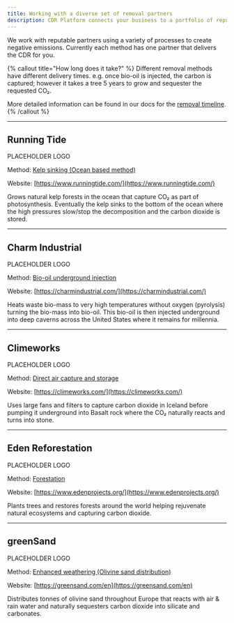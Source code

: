 ```yaml
---
title: Working with a diverse set of removal partners
description: CDR Platform connects your business to a portfolio of reputable carbon dioxide removers.
---
```


We work with reputable partners using a variety of processes to create negative emissions. Currently each method has one partner that delivers the CDR for you.

{% callout title="How long does it take?" %}
Different removal methods have different delivery times. e.g. once bio-oil is injected, the carbon is captured; however it takes a tree 5 years to grow and sequester the requested CO₂.

More detailed information can be found in our docs for the [removal timeline](/docs/removal-timeline).
{% /callout %}

---

## Running Tide

PLACEHOLDER LOGO

Method: [Kelp sinking (Ocean based method)](/docs/removal-method#kelp-sinking)

Website: [https://www.runningtide.com/](https://www.runningtide.com/)

Grows natural kelp forests in the ocean that capture CO₂ as part of photosynthesis. Eventually the kelp sinks to the bottom of the ocean where the high pressures slow/stop the decomposition and the carbon dioxide is stored.

---

## Charm Industrial

PLACEHOLDER LOGO

Method: [Bio-oil underground injection](/docs/removal-method#bio-oil-underground-injection)

Website: [https://charmindustrial.com/](https://charmindustrial.com/)

Heats waste bio-mass to very high temperatures without oxygen (pyrolysis) turning the bio-mass into bio-oil. This bio-oil is then injected underground into deep caverns across the United States where it remains for millennia.

---

## Climeworks

PLACEHOLDER LOGO

Method: [Direct air capture and storage](/docs/removal-method#direct-air-capture-and-storage-dacs)

Website: [https://climeworks.com/](https://climeworks.com/)

Uses large fans and filters to capture carbon dioxide in Iceland before pumping it underground into Basalt rock where the CO₂ naturally reacts and turns into stone.

---

## Eden Reforestation

PLACEHOLDER LOGO

Method: [Forestation](/docs/removal-method#forestation)

Website: [https://www.edenprojects.org/](https://www.edenprojects.org/)

Plants trees and restores forests around the world helping rejuvenate natural ecosystems and capturing carbon dioxide.

---

## greenSand

PLACEHOLDER LOGO

Method: [Enhanced weathering (Olivine sand distribution)](/docs/removal-method#enhanced-weathering-olivine-distribution)

Website: [https://greensand.com/en](https://greensand.com/en)

Distributes tonnes of olivine sand throughout Europe that reacts with air & rain water and naturally sequesters carbon dioxide into silicate and carbonates.
